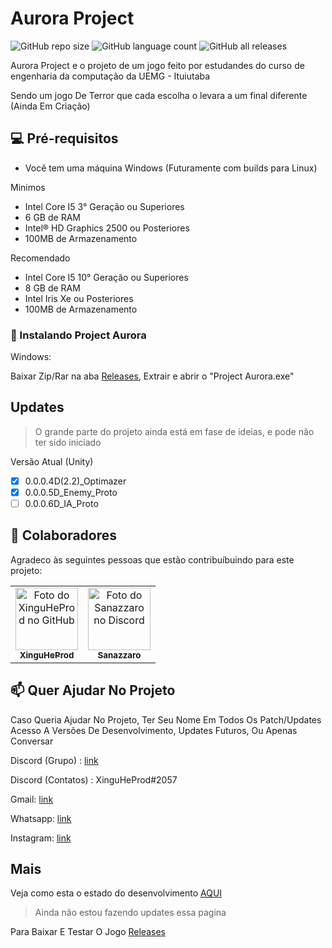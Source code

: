 # Aurora Project

<!--- https://shields.io --->

![GitHub repo size](https://img.shields.io/github/repo-size/XinguHe/aurora-project)
![GitHub language count](https://img.shields.io/github/languages/count/XinguHe/aurora-project)
![GitHub all releases](https://img.shields.io/github/downloads/XinguHe/aurora-project/total)

Aurora Project e o projeto de um jogo feito por estudandes do curso de engenharia da computação da UEMG - Ituiutaba

Sendo um jogo De Terror que cada escolha o levara a um final diferente (Ainda Em Criação)

## 💻 Pré-requisitos

* Você tem uma máquina Windows (Futuramente com builds para Linux)

Minimos
* Intel Core I5 3° Geração ou Superiores
* 6 GB de RAM
* Intel® HD Graphics 2500 ou Posteriores
* 100MB de Armazenamento

Recomendado
* Intel Core I5 10° Geração ou Superiores
* 8 GB de RAM
* Intel Iris Xe ou Posteriores
* 100MB de Armazenamento

### 🚀 Instalando Project Aurora

Windows:

Baixar Zip/Rar na aba [Releases](https://github.com/XinguHe/aurora-project/releases), Extrair e abrir o "Project Aurora.exe"

## Updates
>O grande parte do projeto ainda está em fase de ideias, e pode não ter sido iniciado

Versão Atual (Unity)

- [x] 0.0.0.4D(2.2)_Optimazer
- [x] 0.0.0.5D_Enemy_Proto
- [ ] 0.0.0.6D_IA_Proto

## 🤝 Colaboradores

Agradeco às seguintes pessoas que estão contribuíbuindo para este projeto:

<table>
  <tr>
    <td align="center">
      <a href="#">
        <img src="https://avatars.githubusercontent.com/u/70610129?v=4" width="100px;" alt="Foto do XinguHeProd no GitHub"/><br>
        <sub>
          <b>XinguHeProd</b>
        </sub>
      </a>
    </td>
    <td align="center">
      <a href="#">
        <img src="https://cdn.discordapp.com/attachments/743545757336076308/1047521312245035098/frye.jpeg" width="100px;" alt="Foto do Sanazzaro no Discord "/><br>
        <sub>
          <b>Sanazzaro</b>
        </sub>
      </a>
    </td>
  </tr>
</table>


## 📫 Quer Ajudar No Projeto

Caso Queria Ajudar No Projeto, Ter Seu Nome Em Todos Os Patch/Updates
Acesso A Versões De Desenvolvimento, Updates Futuros, Ou Apenas Conversar 

Discord (Grupo) : [link](https://discord.gg/33Nsvg7Ysv)

Discord (Contatos) : XinguHeProd#2057

Gmail: [link](guilhermecaetanno87123@gmail.com)

Whatsapp: [link](https://api.whatsapp.com/send/?phone=%2B5534996386599&text=Ol%C3%A1%2C+XinguheProd&type=phone_number&app_absent=0)

Instagram: [link](https://www.instagram.com/xinguheprod/)

## Mais

Veja como esta o estado do desenvolvimento [AQUI](https://trello.com/b/tcVUTd8K/project-aurora)
>Ainda não estou fazendo updates essa pagina 

Para Baixar E Testar O Jogo [Releases](https://github.com/XinguHe/aurora-project/releases)
